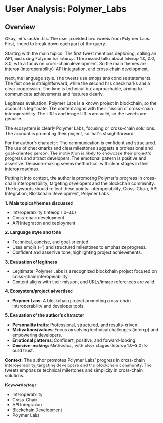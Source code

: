 # User Analysis: Polymer_Labs

## Overview

<think>
Okay, let's tackle this. The user provided two tweets from Polymer Labs. First, I need to break down each part of the query.

Starting with the main topics. The first tweet mentions deploying, calling an API, and using Polymer for interop. The second talks about Interop 1.0, 2.0, 3.0, with a focus on cross-chain development. So the main themes are interop (interoperability), API integration, and cross-chain development.

Next, the language style. The tweets use emojis and concise statements. The first one is straightforward, while the second has checkmarks and a clear progression. The tone is technical but approachable, aiming to communicate achievements and features clearly.

Legitness evaluation. Polymer Labs is a known project in blockchain, so the account is legitimate. The content aligns with their mission of cross-chain interoperability. The URLs and image URLs are valid, so the tweets are genuine.

The ecosystem is clearly Polymer Labs, focusing on cross-chain solutions. The account is promoting their project, so that's straightforward.

For the author's character: The communication is confident and structured. The use of checkmarks and clear milestones suggests a professional and goal-oriented person. The motivation is likely to showcase their project's progress and attract developers. The emotional pattern is positive and assertive. Decision-making seems methodical, with clear stages in their interop roadmap.

Putting it into context, the author is promoting Polymer's progress in cross-chain interoperability, targeting developers and the blockchain community. The keywords should reflect these points: Interoperability, Cross-Chain, API Integration, Blockchain Development, Polymer Labs.
</think>

**1. Main topics/themes discussed**  
- Interoperability (Interop 1.0–3.0)  
- Cross-chain development  
- API integration and deployment  

**2. Language style and tone**  
- Technical, concise, and goal-oriented.  
- Uses emojis (✅) and structured milestones to emphasize progress.  
- Confident and assertive tone, highlighting project achievements.  

**3. Evaluation of legitness**  
- Legitimate: Polymer Labs is a recognized blockchain project focused on cross-chain interoperability.  
- Content aligns with their mission, and URLs/image references are valid.  

**4. Ecosystem/project advertised**  
- **Polymer Labs**: A blockchain project promoting cross-chain interoperability and developer tools.  

**5. Evaluation of the author’s character**  
- **Personality traits**: Professional, structured, and results-driven.  
- **Motivations/values**: Focus on solving technical challenges (interop) and empowering developers.  
- **Emotional patterns**: Confident, positive, and forward-looking.  
- **Decision-making**: Methodical, with clear stages (Interop 1.0–3.0) to build trust.  

**Context**: The author promotes Polymer Labs’ progress in cross-chain interoperability, targeting developers and the blockchain community. The tweets emphasize technical milestones and simplicity in cross-chain solutions.  

**Keywords/tags**:  
- Interoperability  
- Cross-Chain  
- API Integration  
- Blockchain Development  
- Polymer Labs